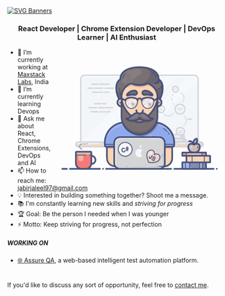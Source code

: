 

[![SVG Banners](https://svg-banners.vercel.app/api?type=rainbow&text1=Hi,I'm%20Jabir%20Jaleel&width=800&height=400)](https://github.com/Akshay090/svg-banners)

<h3 align="center">React Developer | Chrome Extension Developer | DevOps Learner | AI Enthusiast</h3>


<a target="_blank" align="center">
  <img align="right"  height="300" width="400" alt="GIF"  src="https://github.com/jbscript/jbscript/blob/main/img/UltimateCoding1.gif" width="40%">
</a>

- 🔭 I’m currently working at [Maxstack Labs](https://maxstacklabs.com/), India
- 🌱 I’m currently learning Devops
- 💬 Ask me about React, Chrome Extensions, DevOps and AI
- 📫 How to reach me: jabirjaleel97@gmail.com
- 💡 Interested in building something together? Shoot me a message.
- 📚 I'm constantly learning new skills and _striving for progress_
- 🏆 Goal: Be the person I needed when I was younger
- ⚡ Motto: Keep striving for progress, not perfection


##### WORKING ON
- [🌐 Assure QA](https://qabox.assureqa.io/), a web-based intelligent test automation platform.
#
If you'd like to discuss any sort of opportunity, feel free to [contact me](mailto:jabirjaleel97@gmail.com).
